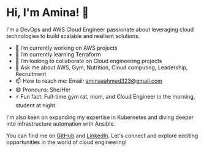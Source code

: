 # Hi, I'm Amina! 👋

I'm a DevOps and AWS Cloud Engineer passionate about leveraging cloud technologies to build scalable and resilient solutions.

- 🔭 I’m currently working on AWS projects
- 🌱 I’m currently learning Terraform
- 👯 I’m looking to collaborate on Cloud engineering projects
- 💬 Ask me about AWS, Gym, Nutrition, Cloud computing, Leadership, Recruitment
- 📫 How to reach me: Email: aminaaahmed323@gmail.com
- 😄 Pronouns: She/Her
- ⚡ Fun fact: Full-time gym rat, mom, and Cloud Engineer in the morning, student at night

I'm also keen on expanding my expertise in Kubernetes and diving deeper into infrastructure automation with Ansible.

You can find me on [GitHub](https://github.com/aminaahmed-cloud) and [LinkedIn](https://www.linkedin.com/in/amina-ahmed-aws-solutions-architect-associate-6463b0109/). Let's connect and explore exciting opportunities in the world of cloud engineering!
